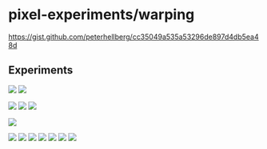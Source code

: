 # pixel-experiments/warping

https://gist.github.com/peterhellberg/cc35049a535a53296de897d4db5ea48d

## Experiments

![](https://user-images.githubusercontent.com/565124/30234247-a470418a-94fb-11e7-9cf5-7bbb783da228.gif)
![](https://user-images.githubusercontent.com/565124/30235840-519c335c-950e-11e7-8eba-7654041b93aa.gif)

![](https://user-images.githubusercontent.com/565124/30235035-e5b205e0-9503-11e7-8195-1927591059fb.png)
![](https://user-images.githubusercontent.com/565124/30235040-e979eb70-9503-11e7-8a61-35275097885b.png)
![](https://user-images.githubusercontent.com/565124/30235044-eb595fca-9503-11e7-8a48-7211fdbce4b4.png)

![](https://user-images.githubusercontent.com/565124/30237181-f153a2d6-952c-11e7-91cf-b40f3126a7ec.png)

![](https://user-images.githubusercontent.com/565124/30237339-4cf4c5c2-9530-11e7-9007-4b9ab1b2a051.png)
![](https://user-images.githubusercontent.com/565124/30237342-518cb202-9530-11e7-9542-07a281144e60.png)
![](https://user-images.githubusercontent.com/565124/30237344-57444a70-9530-11e7-95c3-d6a2da79f8fb.png)
![](https://user-images.githubusercontent.com/565124/30237345-5ae3dc36-9530-11e7-9750-19411bb0217e.png)
![](https://user-images.githubusercontent.com/565124/30237349-60310a60-9530-11e7-928f-0b93b64f13aa.png)
![](https://user-images.githubusercontent.com/565124/30237354-65293772-9530-11e7-9c2f-49eb534d55e0.png)
![](https://user-images.githubusercontent.com/565124/30237355-6afa0a14-9530-11e7-91cd-7807369818ef.png)
